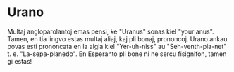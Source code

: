# Urano

Multaj angloparolantoj emas pensi, ke "Uranus" sonas kiel "your anus". Tamen, en
tia lingvo estas multaj aliaj, kaj pli bonaj, prononcoj. Urano ankau povas esti
prononcata en la algla kiel "Yer-uh-niss" au "Seh-venth-pla-net" t. e.
"La-sepa-planedo". En Esperanto pli bone ni ne sercu fisignifon, tamen gi estas!
